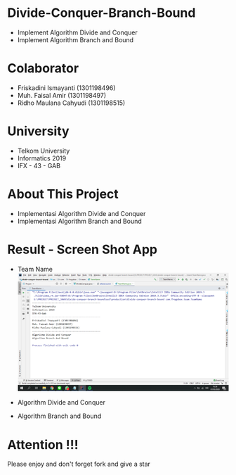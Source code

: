 # Divide-Conquer-Branch-Bound
- Implement Algorithm Divide and Conquer
- Implement Algorithm Branch and Bound

# Colaborator
- Friskadini Ismayanti (1301198496)
- Muh. Faisal Amir  (1301198497)
- Ridho Maulana Cahyudi  (1301198515)

# University
- Telkom University
- Informatics 2019
- IFX - 43 - GAB

# About This Project
- Implementasi Algorithm Divide and Conquer
- Implementasi Algorithm Branch and Bound

# Result - Screen Shot App
- Team Name
![ScreenShoot Apps](docs/image/ss_team_name.png?raw=true)

- Algorithm Divide and Conquer

- Algorithm Branch and Bound


# Attention !!!
Please enjoy and don't forget fork and give a star